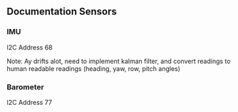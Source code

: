 ## Documentation Sensors

### IMU

I2C Address 68


Note: Ay drifts alot, need to implement kalman filter, and convert readings to human readable readings (heading, yaw, row, pitch angles)

### Barometer

I2C Address 77
